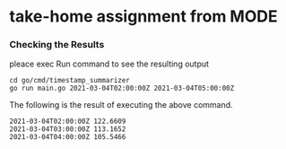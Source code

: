 # take-home assignment from MODE

### Checking the Results

pleace exec Run command to see the resulting output

```
cd go/cmd/timestamp_summarizer
go run main.go 2021-03-04T02:00:00Z 2021-03-04T05:00:00Z
```

The following is the result of executing the above command.

```
2021-03-04T02:00:00Z 122.6609
2021-03-04T03:00:00Z 113.1652
2021-03-04T04:00:00Z 105.5466
```
